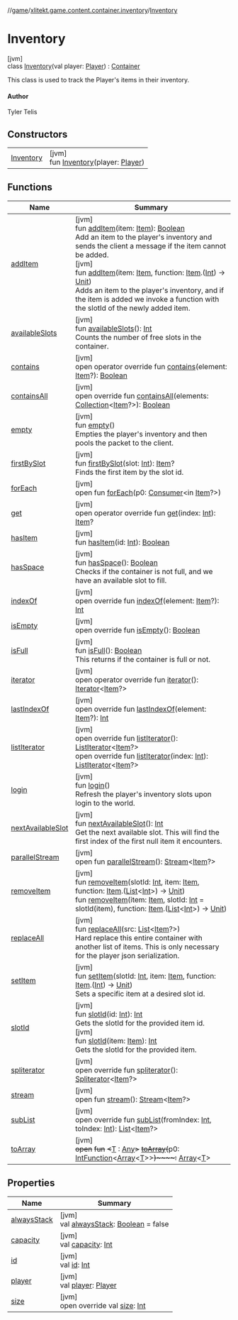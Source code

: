 //[game](../../../index.md)/[xlitekt.game.content.container.inventory](../index.md)/[Inventory](index.md)

# Inventory

[jvm]\
class [Inventory](index.md)(val player: [Player](../../xlitekt.game.actor.player/-player/index.md)) : [Container](../../xlitekt.game.content.container/-container/index.md)

This class is used to track the Player's items in their inventory.

#### Author

Tyler Telis

## Constructors

| | |
|---|---|
| [Inventory](-inventory.md) | [jvm]<br>fun [Inventory](-inventory.md)(player: [Player](../../xlitekt.game.actor.player/-player/index.md)) |

## Functions

| Name | Summary |
|---|---|
| [addItem](add-item.md) | [jvm]<br>fun [addItem](add-item.md)(item: [Item](../../xlitekt.game.content.item/-item/index.md)): [Boolean](https://kotlinlang.org/api/latest/jvm/stdlib/kotlin/-boolean/index.html)<br>Add an item to the player's inventory and sends the client a message if the item cannot be added.<br>[jvm]<br>fun [addItem](add-item.md)(item: [Item](../../xlitekt.game.content.item/-item/index.md), function: [Item](../../xlitekt.game.content.item/-item/index.md).([Int](https://kotlinlang.org/api/latest/jvm/stdlib/kotlin/-int/index.html)) -&gt; [Unit](https://kotlinlang.org/api/latest/jvm/stdlib/kotlin/-unit/index.html))<br>Adds an item to the player's inventory, and if the item is added we invoke a function with the slotId of the newly added item. |
| [availableSlots](../../xlitekt.game.content.container/-container/available-slots.md) | [jvm]<br>fun [availableSlots](../../xlitekt.game.content.container/-container/available-slots.md)(): [Int](https://kotlinlang.org/api/latest/jvm/stdlib/kotlin/-int/index.html)<br>Counts the number of free slots in the container. |
| [contains](index.md#-832982485%2FFunctions%2F440369633) | [jvm]<br>open operator override fun [contains](index.md#-832982485%2FFunctions%2F440369633)(element: [Item](../../xlitekt.game.content.item/-item/index.md)?): [Boolean](https://kotlinlang.org/api/latest/jvm/stdlib/kotlin/-boolean/index.html) |
| [containsAll](index.md#1748844052%2FFunctions%2F440369633) | [jvm]<br>open override fun [containsAll](index.md#1748844052%2FFunctions%2F440369633)(elements: [Collection](https://kotlinlang.org/api/latest/jvm/stdlib/kotlin.collections/-collection/index.html)&lt;[Item](../../xlitekt.game.content.item/-item/index.md)?&gt;): [Boolean](https://kotlinlang.org/api/latest/jvm/stdlib/kotlin/-boolean/index.html) |
| [empty](empty.md) | [jvm]<br>fun [empty](empty.md)()<br>Empties the player's inventory and then pools the packet to the client. |
| [firstBySlot](../../xlitekt.game.content.container/-container/first-by-slot.md) | [jvm]<br>fun [firstBySlot](../../xlitekt.game.content.container/-container/first-by-slot.md)(slot: [Int](https://kotlinlang.org/api/latest/jvm/stdlib/kotlin/-int/index.html)): [Item](../../xlitekt.game.content.item/-item/index.md)?<br>Finds the first item by the slot id. |
| [forEach](index.md#-787918496%2FFunctions%2F440369633) | [jvm]<br>open fun [forEach](index.md#-787918496%2FFunctions%2F440369633)(p0: [Consumer](https://docs.oracle.com/javase/8/docs/api/java/util/function/Consumer.html)&lt;in [Item](../../xlitekt.game.content.item/-item/index.md)?&gt;) |
| [get](../../xlitekt.game.queue/-queued-script-list/index.md#961975567%2FFunctions%2F440369633) | [jvm]<br>open operator override fun [get](../../xlitekt.game.queue/-queued-script-list/index.md#961975567%2FFunctions%2F440369633)(index: [Int](https://kotlinlang.org/api/latest/jvm/stdlib/kotlin/-int/index.html)): [Item](../../xlitekt.game.content.item/-item/index.md)? |
| [hasItem](../../xlitekt.game.content.container/-container/has-item.md) | [jvm]<br>fun [hasItem](../../xlitekt.game.content.container/-container/has-item.md)(id: [Int](https://kotlinlang.org/api/latest/jvm/stdlib/kotlin/-int/index.html)): [Boolean](https://kotlinlang.org/api/latest/jvm/stdlib/kotlin/-boolean/index.html) |
| [hasSpace](../../xlitekt.game.content.container/-container/has-space.md) | [jvm]<br>fun [hasSpace](../../xlitekt.game.content.container/-container/has-space.md)(): [Boolean](https://kotlinlang.org/api/latest/jvm/stdlib/kotlin/-boolean/index.html)<br>Checks if the container is not full, and we have an available slot to fill. |
| [indexOf](index.md#-2006796799%2FFunctions%2F440369633) | [jvm]<br>open override fun [indexOf](index.md#-2006796799%2FFunctions%2F440369633)(element: [Item](../../xlitekt.game.content.item/-item/index.md)?): [Int](https://kotlinlang.org/api/latest/jvm/stdlib/kotlin/-int/index.html) |
| [isEmpty](../../xlitekt.game.queue/-queued-script-list/index.md#-1000881820%2FFunctions%2F440369633) | [jvm]<br>open override fun [isEmpty](../../xlitekt.game.queue/-queued-script-list/index.md#-1000881820%2FFunctions%2F440369633)(): [Boolean](https://kotlinlang.org/api/latest/jvm/stdlib/kotlin/-boolean/index.html) |
| [isFull](../../xlitekt.game.content.container/-container/is-full.md) | [jvm]<br>fun [isFull](../../xlitekt.game.content.container/-container/is-full.md)(): [Boolean](https://kotlinlang.org/api/latest/jvm/stdlib/kotlin/-boolean/index.html)<br>This returns if the container is full or not. |
| [iterator](../../xlitekt.game.queue/-queued-script-list/index.md#-1577986619%2FFunctions%2F440369633) | [jvm]<br>open operator override fun [iterator](../../xlitekt.game.queue/-queued-script-list/index.md#-1577986619%2FFunctions%2F440369633)(): [Iterator](https://kotlinlang.org/api/latest/jvm/stdlib/kotlin.collections/-iterator/index.html)&lt;[Item](../../xlitekt.game.content.item/-item/index.md)?&gt; |
| [lastIndexOf](index.md#-271149685%2FFunctions%2F440369633) | [jvm]<br>open override fun [lastIndexOf](index.md#-271149685%2FFunctions%2F440369633)(element: [Item](../../xlitekt.game.content.item/-item/index.md)?): [Int](https://kotlinlang.org/api/latest/jvm/stdlib/kotlin/-int/index.html) |
| [listIterator](../../xlitekt.game.queue/-queued-script-list/index.md#-236165689%2FFunctions%2F440369633) | [jvm]<br>open override fun [listIterator](../../xlitekt.game.queue/-queued-script-list/index.md#-236165689%2FFunctions%2F440369633)(): [ListIterator](https://kotlinlang.org/api/latest/jvm/stdlib/kotlin.collections/-list-iterator/index.html)&lt;[Item](../../xlitekt.game.content.item/-item/index.md)?&gt;<br>open override fun [listIterator](../../xlitekt.game.queue/-queued-script-list/index.md#845091493%2FFunctions%2F440369633)(index: [Int](https://kotlinlang.org/api/latest/jvm/stdlib/kotlin/-int/index.html)): [ListIterator](https://kotlinlang.org/api/latest/jvm/stdlib/kotlin.collections/-list-iterator/index.html)&lt;[Item](../../xlitekt.game.content.item/-item/index.md)?&gt; |
| [login](login.md) | [jvm]<br>fun [login](login.md)()<br>Refresh the player's inventory slots upon login to the world. |
| [nextAvailableSlot](../../xlitekt.game.content.container/-container/next-available-slot.md) | [jvm]<br>fun [nextAvailableSlot](../../xlitekt.game.content.container/-container/next-available-slot.md)(): [Int](https://kotlinlang.org/api/latest/jvm/stdlib/kotlin/-int/index.html)<br>Get the next available slot. This will find the first index of the first null item it encounters. |
| [parallelStream](../../xlitekt.game.queue/-queued-script-list/index.md#-1592339412%2FFunctions%2F440369633) | [jvm]<br>open fun [parallelStream](../../xlitekt.game.queue/-queued-script-list/index.md#-1592339412%2FFunctions%2F440369633)(): [Stream](https://docs.oracle.com/javase/8/docs/api/java/util/stream/Stream.html)&lt;[Item](../../xlitekt.game.content.item/-item/index.md)?&gt; |
| [removeItem](remove-item.md) | [jvm]<br>fun [removeItem](remove-item.md)(slotId: [Int](https://kotlinlang.org/api/latest/jvm/stdlib/kotlin/-int/index.html), item: [Item](../../xlitekt.game.content.item/-item/index.md), function: [Item](../../xlitekt.game.content.item/-item/index.md).([List](https://kotlinlang.org/api/latest/jvm/stdlib/kotlin.collections/-list/index.html)&lt;[Int](https://kotlinlang.org/api/latest/jvm/stdlib/kotlin/-int/index.html)&gt;) -&gt; [Unit](https://kotlinlang.org/api/latest/jvm/stdlib/kotlin/-unit/index.html))<br>fun [removeItem](remove-item.md)(item: [Item](../../xlitekt.game.content.item/-item/index.md), slotId: [Int](https://kotlinlang.org/api/latest/jvm/stdlib/kotlin/-int/index.html) = slotId(item), function: [Item](../../xlitekt.game.content.item/-item/index.md).([List](https://kotlinlang.org/api/latest/jvm/stdlib/kotlin.collections/-list/index.html)&lt;[Int](https://kotlinlang.org/api/latest/jvm/stdlib/kotlin/-int/index.html)&gt;) -&gt; [Unit](https://kotlinlang.org/api/latest/jvm/stdlib/kotlin/-unit/index.html)) |
| [replaceAll](../../xlitekt.game.content.container/-container/replace-all.md) | [jvm]<br>fun [replaceAll](../../xlitekt.game.content.container/-container/replace-all.md)(src: [List](https://kotlinlang.org/api/latest/jvm/stdlib/kotlin.collections/-list/index.html)&lt;[Item](../../xlitekt.game.content.item/-item/index.md)?&gt;)<br>Hard replace this entire container with another list of items. This is only necessary for the player json serialization. |
| [setItem](../../xlitekt.game.content.container/-container/set-item.md) | [jvm]<br>fun [setItem](../../xlitekt.game.content.container/-container/set-item.md)(slotId: [Int](https://kotlinlang.org/api/latest/jvm/stdlib/kotlin/-int/index.html), item: [Item](../../xlitekt.game.content.item/-item/index.md), function: [Item](../../xlitekt.game.content.item/-item/index.md).([Int](https://kotlinlang.org/api/latest/jvm/stdlib/kotlin/-int/index.html)) -&gt; [Unit](https://kotlinlang.org/api/latest/jvm/stdlib/kotlin/-unit/index.html))<br>Sets a specific item at a desired slot id. |
| [slotId](../../xlitekt.game.content.container/-container/slot-id.md) | [jvm]<br>fun [slotId](../../xlitekt.game.content.container/-container/slot-id.md)(id: [Int](https://kotlinlang.org/api/latest/jvm/stdlib/kotlin/-int/index.html)): [Int](https://kotlinlang.org/api/latest/jvm/stdlib/kotlin/-int/index.html)<br>Gets the slotId for the provided item id.<br>[jvm]<br>fun [slotId](../../xlitekt.game.content.container/-container/slot-id.md)(item: [Item](../../xlitekt.game.content.item/-item/index.md)): [Int](https://kotlinlang.org/api/latest/jvm/stdlib/kotlin/-int/index.html)<br>Gets the slotId for the provided item. |
| [spliterator](../../xlitekt.game.queue/-queued-script-list/index.md#703021258%2FFunctions%2F440369633) | [jvm]<br>open override fun [spliterator](../../xlitekt.game.queue/-queued-script-list/index.md#703021258%2FFunctions%2F440369633)(): [Spliterator](https://docs.oracle.com/javase/8/docs/api/java/util/Spliterator.html)&lt;[Item](../../xlitekt.game.content.item/-item/index.md)?&gt; |
| [stream](../../xlitekt.game.queue/-queued-script-list/index.md#135225651%2FFunctions%2F440369633) | [jvm]<br>open fun [stream](../../xlitekt.game.queue/-queued-script-list/index.md#135225651%2FFunctions%2F440369633)(): [Stream](https://docs.oracle.com/javase/8/docs/api/java/util/stream/Stream.html)&lt;[Item](../../xlitekt.game.content.item/-item/index.md)?&gt; |
| [subList](../../xlitekt.game.queue/-queued-script-list/index.md#423386006%2FFunctions%2F440369633) | [jvm]<br>open override fun [subList](../../xlitekt.game.queue/-queued-script-list/index.md#423386006%2FFunctions%2F440369633)(fromIndex: [Int](https://kotlinlang.org/api/latest/jvm/stdlib/kotlin/-int/index.html), toIndex: [Int](https://kotlinlang.org/api/latest/jvm/stdlib/kotlin/-int/index.html)): [List](https://kotlinlang.org/api/latest/jvm/stdlib/kotlin.collections/-list/index.html)&lt;[Item](../../xlitekt.game.content.item/-item/index.md)?&gt; |
| [toArray](../../xlitekt.game.queue/-queued-script-list/index.md#-1215154575%2FFunctions%2F440369633) | [jvm]<br>~~open~~ ~~fun~~ ~~&lt;~~[T](../../xlitekt.game.queue/-queued-script-list/index.md#-1215154575%2FFunctions%2F440369633) : [Any](https://kotlinlang.org/api/latest/jvm/stdlib/kotlin/-any/index.html)~~&gt;~~ [~~toArray~~](../../xlitekt.game.queue/-queued-script-list/index.md#-1215154575%2FFunctions%2F440369633)~~(~~p0: [IntFunction](https://docs.oracle.com/javase/8/docs/api/java/util/function/IntFunction.html)&lt;[Array](https://kotlinlang.org/api/latest/jvm/stdlib/kotlin/-array/index.html)&lt;[T](../../xlitekt.game.queue/-queued-script-list/index.md#-1215154575%2FFunctions%2F440369633)&gt;&gt;~~)~~~~:~~ [Array](https://kotlinlang.org/api/latest/jvm/stdlib/kotlin/-array/index.html)&lt;[T](../../xlitekt.game.queue/-queued-script-list/index.md#-1215154575%2FFunctions%2F440369633)&gt; |

## Properties

| Name | Summary |
|---|---|
| [alwaysStack](../../xlitekt.game.content.container/-container/always-stack.md) | [jvm]<br>val [alwaysStack](../../xlitekt.game.content.container/-container/always-stack.md): [Boolean](https://kotlinlang.org/api/latest/jvm/stdlib/kotlin/-boolean/index.html) = false |
| [capacity](../../xlitekt.game.content.container/-container/capacity.md) | [jvm]<br>val [capacity](../../xlitekt.game.content.container/-container/capacity.md): [Int](https://kotlinlang.org/api/latest/jvm/stdlib/kotlin/-int/index.html) |
| [id](../../xlitekt.game.content.container/-container/id.md) | [jvm]<br>val [id](../../xlitekt.game.content.container/-container/id.md): [Int](https://kotlinlang.org/api/latest/jvm/stdlib/kotlin/-int/index.html) |
| [player](player.md) | [jvm]<br>val [player](player.md): [Player](../../xlitekt.game.actor.player/-player/index.md) |
| [size](../../xlitekt.game.queue/-queued-script-list/index.md#844915858%2FProperties%2F440369633) | [jvm]<br>open override val [size](../../xlitekt.game.queue/-queued-script-list/index.md#844915858%2FProperties%2F440369633): [Int](https://kotlinlang.org/api/latest/jvm/stdlib/kotlin/-int/index.html) |
